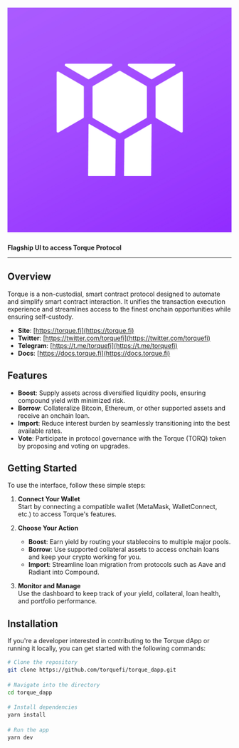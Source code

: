 # ![Torque Logo](public/assets/torque-square.png)  
**Flagship UI to access Torque Protocol**

---

## Overview

Torque is a non-custodial, smart contract protocol designed to automate and simplify smart contract interaction. It unifies the transaction execution experience and streamlines access to the finest onchain opportunities while ensuring self-custody.

- **Site**: [https://torque.fi](https://torque.fi)
- **Twitter**: [https://twitter.com/torquefi](https://twitter.com/torquefi)
- **Telegram**: [https://t.me/torquefi](https://t.me/torquefi)
- **Docs**: [https://docs.torque.fi](https://docs.torque.fi)

## Features

- **Boost**: Supply assets across diversified liquidity pools, ensuring compound yield with minimized risk.
- **Borrow**: Collateralize Bitcoin, Ethereum, or other supported assets and receive an onchain loan.
- **Import**: Reduce interest burden by seamlessly transitioning into the best available rates.
- **Vote**: Participate in protocol governance with the Torque (TORQ) token by proposing and voting on upgrades.

## Getting Started

To use the interface, follow these simple steps:

1. **Connect Your Wallet**  
   Start by connecting a compatible wallet (MetaMask, WalletConnect, etc.) to access Torque's features.

2. **Choose Your Action**  
   - **Boost**: Earn yield by routing your stablecoins to multiple major pools.
   - **Borrow**: Use supported collateral assets to access onchain loans and keep your crypto working for you.
   - **Import**: Streamline loan migration from protocols such as Aave and Radiant into Compound.

3. **Monitor and Manage**  
   Use the dashboard to keep track of your yield, collateral, loan health, and portfolio performance.

## Installation

If you're a developer interested in contributing to the Torque dApp or running it locally, you can get started with the following commands:

```bash
# Clone the repository
git clone https://github.com/torquefi/torque_dapp.git

# Navigate into the directory
cd torque_dapp

# Install dependencies
yarn install

# Run the app
yarn dev
